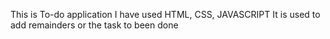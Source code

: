 This is To-do application 
I have used HTML, CSS, JAVASCRIPT
It is used to add remainders or the task to been done 
